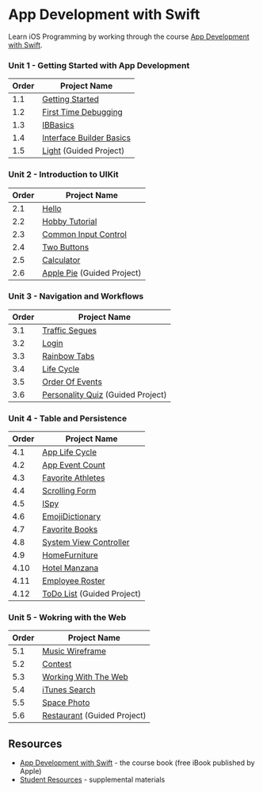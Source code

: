 # App Development with Swift

Learn iOS Programming by working through the course [App Development with Swift](https://itunes.apple.com/us/book/app-development-with-swift/id1219117996).

### Unit 1 - Getting Started with App Development
  |Order|Project Name
  |---|---
  |1.1|[Getting Started](./GettingStarted) 
  |1.2|[First Time Debugging](./FirstTimeDebugging) 
  |1.3|[IBBasics](./IBBasics) 
  |1.4|[Interface Builder Basics](./InterfaceBuilderBasics) 
  |1.5|[Light](./Light) (Guided Project)

### Unit 2 - Introduction to UIKit
  |Order|Project Name
  |---|---
  |2.1|[Hello](./Hello)
  |2.2|[Hobby Tutorial](./HobbyTutorial)
  |2.3|[Common Input Control](./CommonInputControls)
  |2.4|[Two Buttons](./TwoButtons)
  |2.5|[Calculator](./Calculator)
  |2.6|[Apple Pie](./ApplePie) (Guided Project)
  
### Unit 3 - Navigation and Workflows
  |Order|Project Name
  |---|---
  |3.1|[Traffic Segues](./TrafficSegues)
  |3.2|[Login](./Login)
  |3.3|[Rainbow Tabs](./RainbowTabs)
  |3.4|[Life Cycle](./LifeCycle)
  |3.5|[Order Of Events](./OrderOfEvents)
  |3.6|[Personality Quiz](./PersonalityQuiz) (Guided Project)
  
### Unit 4 - Table and Persistence
|Order|Project Name
|---|---
|4.1|[App Life Cycle](./AppLifeCycle)
|4.2|[App Event Count](./AppEventCount)
|4.3|[Favorite Athletes](./FavoriteAthlete)
|4.4|[Scrolling Form](./ScrollingForm)
|4.5|[ISpy](./ISpy)
|4.6|[EmojiDictionary](./EmojiDictionary)
|4.7|[Favorite Books](./FavoriteBook)
|4.8|[System View Controller](./SystemViewControllers)
|4.9|[HomeFurniture](./HomeFurniture)
|4.10|[Hotel Manzana](./HotelManzana)
|4.11|[Employee Roster](./EmployeeRoster)
|4.12|[ToDo List](./ToDoList) (Guided Project)

### Unit 5 - Wokring with the Web
|Order|Project Name
|---|---
|5.1|[Music Wireframe](./MusicWireframe)
|5.2|[Contest](./Contest)
|5.3|[Working With The Web](./WorkingWithTheWeb)
|5.4|[iTunes Search](./iTunesSearch)
|5.5|[Space Photo](./SpacePhoto)
|5.6|[Restaurant](./Restaurant) (Guided Project)

## Resources
- [App Development with Swift](https://itunes.apple.com/us/book/app-development-with-swift/id1219117996) - the course book (free iBook published by Apple)
- [Student Resources](https://developer.apple.com/go/?id=app-dev-swift-student-swift-4) - supplemental materials
